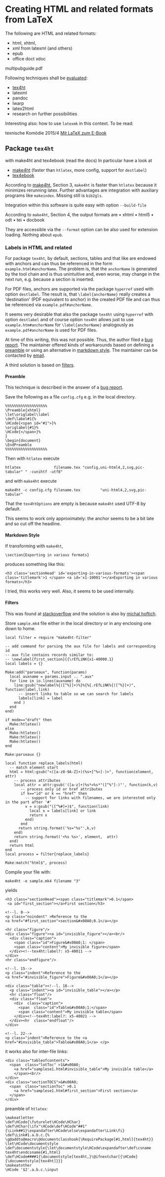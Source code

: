 <!-- markdownlint-disable no-trailing-spaces -->
<!-- markdownlint-disable no-inline-html -->

# Creating HTML and related formats from LaTeX 

The following are HTML and related formats: 

- html, xhtml, 
- xml from latexml (and others)
- epub
- office doct xdoc

multipubguide.pdf

Following techniques shall be [evaluated](https://texfaq.org/FAQ-LaTeX2HTML): 

- [tex4ht](#package-tex4ht) 
- latexml
- pandoc 
- lwarp
- latex2html
- research on further possibilities 

Interesting also: how to use `latexmk` in this context. 
To be read: 
<!-- LTeX: language=de-DE -->
texnische Komödie 2015/4 [Mit LaTeX zum E-Book](../site/doc/komoedie_2015_4.pdf)
<!-- LTeX: language=en-US -->

## Package `tex4ht` 

with make4ht and tex4ebook (read the docs)
  In particular have a look at 
  - [make4ht](../site/doc/htlatex/make4ht-doc.pdf) 
    (faster than `htlatex`, more config, support for `destlabel`)
  - [tex4ebook](../site/doc/htlatex/tex4ebook-doc.pdf) 

According to [make4ht](../site/doc/htlatex/make4ht-doc.pdf), Section 3, 
`make4ht` is faster than `htlatex` because it minimizes rerunning latex. 
Further advantages are integration with auxiliary programs like `makeindex`. 
Missing still is `bib2gls`. 

Integration within this software is quite easy with option `--build-file` 


According to `make4ht`, Section 4, the output formats are 
• xhtml
• html5
• odt
• tei
• docbook

They are accessible via the `--format` option can be also used for extension loading. 
Nothing about `epub`. 






### Labels in HTML and related 

For package `tex4ht`, by default, sections, tables and that like are endowed with anchors 
and can thus be referenced in the form `example.html#anchorName`. 
The problem is, that the `anchorName` is generated by the tool chain 
and is thus unintuitive and, even worse, may change in the next run, 
e.g. because a section is inserted. 

For PDF files, anchors are supported via the package `hyperref` 
used with option `destlabel`. 
The result is, that `\label{anchorName}` really creates a 'destination' 
(PDF equivalent to anchor) in the created PDF file 
and can thus be referenced via `example.pdf#anchorName`. 

It seems very desirable that also the package `tex4ht` 
using `hyperref` with option `destlabel` 
and of course option `tex4ht` allows just to use `example.htm#anchorName` 
for `\label{anchorName}` analogously as `example.pdf#anchorName` is used for PDF files. 

At time of this writing, this was not possible. 
Thus, the author filed a [bug report](https://puszcza.gnu.org.ua/bugs/?607). 
The maintainer offered kinds of workarounds based on defining a [preamble](#preamble) 
or using an alternative in [markdown style](#markdown-style). 
The maintainer can be contacted by [email](mailto:michal.h21@gmail.com>). 

A third solution is based on [filters](#filters). 

#### Preamble 

This technique is described in the answer of a [bug report](https://puszcza.gnu.org.ua/bugs/?607). 

Save the following as a file `config.cfg` e.g. in the local directory. 

```[tex]
%%%%%%%%%%%%%%%%%%%
\Preamble{xhtml}
\let\origlabel\label
\def\label#1{%
\HCode{<span id="#1">}%
\origlabel{#1}%
\HCode{</span>}%
}
\begin{document}
\EndPreamble
%%%%%%%%%%%%%%%%%%%
```

Then with `htlatex` execute 

```
htlatex               filename.tex "config,uni-html4,2,svg,pic-tabular" " -cunihtf -utf8"
```

and with `make4ht` execute 

```
make4ht -c config.cfg filename.tex         "uni-html4,2,svg,pic-tabular"
```

That the `tex4htOptions` are empty is because `make4ht` used UTF-8 by default. 

This seems to work only approximately: the anchor seems to be a bit late 
and so cut off the headline. 

#### Markdown Style 

If transforming with `make4ht`, 

```
\section{Exporting in various formats}
```

produces something like this:

```
<h3 class='sectionHead' id='exporting-in-various-formats'><span class='titlemark'>1 </span> <a id='x1-10001'></a>Exporting in various formats</h3>
```

I tried, this works very well. 
Also, it seems to be used internally. 


#### Filters

This was found at [stackoverflow](https://tex.stackexchange.com/questions/260932/destlabel-option-of-the-hyperref-package-does-not-work-in-combination-with-htlat) 
and the solution is also by [michal hoftich](mailto:michal.h21@gmail.com>). 

Store `sample.mk4` file either in the local directory or in any enclosing one 
down to home. 

```[lua]
local filter = require "make4ht-filter"

-- add command for parsing the aux file for labels and corresponding id
-- aux file contains records similar to:
-- \newlabel{first_section}{{\rEfLiNK{x1-40000.1}
local labels = {} 

Make:add("parseaux", function(params)
  local auxname = params.input .. ".aux"
  for line in io.lines(auxname) do
    line:gsub("newlabel%{([^%}]+)%}%{%{.rEfLiNK%{([^%}]+)", function(label,link)
      -- insert links to table so we can search for labels
      labels[link] = label
    end )
  end
end)

if mode=="draft" then
  Make:htlatex()
else
  Make:htlatex()
  Make:htlatex()
  Make:htlatex()
end

Make:parseaux {}

local function replace_labels(html)
  -- match element start
  html = html:gsub("<([a-z0-9A-Z]+)(%s+[^%>]-)>", function(element, attr)
    -- process attributes
    local attr = attr:gsub('([a-z]+)%s*=%s*"([^%"]-)"', function(k,v)
       -- process only id or href attributes
       if k=="id" or k == "href" then
         -- support for links with filenames, we are interested only in the part after '#'
         v = v:gsub("([^%#]+)$", function(link)
           local x = labels[link] or link
           return x
         end)
       end
      return string.format('%s="%s"',k,v)
    end)
    return string.format('<%s %s>', element,  attr)
  end)
  return html
end
local process = filter{replace_labels}

Make:match("html$", process)
```


Compile your file with:

```
make4ht -e sample.mk4 filename "3"
```

yields 

```
<h3 class="sectionHead"><span class="titlemark">0.1</span>
 <a id="first_section"></a>First section</h3>

<!--l. 8-->
<p class="noindent" >Reference to the 
<a href="#first_section">section&#x00A0;0.1</a></p>

<hr class="figure"/>
<div class="figure"><a id="invisible_figure"></a><br/> 
  <div class="caption">
    <span class="id">Figure&#x00A0;1: </span>
    <span class="content">My invisible figure</span>
  </div><!--tex4ht:label?: x5-40011 -->
</div>
<hr class="endfigure"/>
  
<!--l. 15-->
<p class="indent">Reference to the 
<a href="#invisible_figure">Figure&#x00A0;1</a></p>

<div class="table"><!--l. 18-->
  <p class="indent"><a id="invisible_table"></a></p>
  <hr class="float"/>
  <div class="float">
    <div  class="caption">
      <span  class="id">Table&#x00A0;1:</span>
      <span class="content">My invisible table</span>
    </div><!--tex4ht:label?: x5-40021 -->
  </div><hr  class="endfloat"/>
</div>

<!--l. 22-->
<p class="indent">Reference to the <a href="#invisible_table">Table&#x00A0;1</a> </p>
```

it works also for inter-file links:

```
<div class="tableofcontents">
  <span  class="lotToc" >1&#x00A0;
    <a href="samplese1.html#invisible_table">My invisible table</a>
    </span><br/>
</div>
<div class="sectionTOCS">&#x00A0;
  <span  class="sectionToc" >0.1
    <a href="samplese1.html#first_section">First section</a>
  </span>
</div>
```


preamble of `htlatex`: 

```
\makeatletter
\def\HCode{\futurelet\HCode\HChar}
\def\HChar{\ifx"\HCode\def\HCode"##1"{\Link##1}\expandafter\HCode\else\expandafter\Link\fi}
\def\Link#1.a.b.c.{%
\g@addto@macro\@documentclasshook{\RequirePackage[#1,html]{tex4ht}}
\let\HCode\documentstyle
\def\documentstyle{\let\documentstyle\HCode\expandafter\def\csname tex4ht\endcsname{#1,html}
\def\HCode####1{\documentstyle[tex4ht,}\@ifnextchar[{\HCode}{\documentstyle[tex4ht]}}}
\makeatother
\HCode '$2'.a.b.c.\input 
```